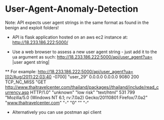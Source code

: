 # User-Agent-Anomaly-Detection

Note: API expects user agent strings in the same format as found in the benign and exploit folders!

* API is flask application hosted on an aws ec2 instance at:
http://18.233.186.222:5000/

* Use a web browser to assess a new user agent string - just add it to the ua argument as such:
http://18.233.186.222:5000/api/user_agent?ua= |user agent string|
  
** For example:
http://18.233.186.222:5000/api/user_agent?ua=[02/Aug/2011:22:03:40 -0700] "user_29" 0.0.0.0 0.0.0.0  9080 200 TCP_NC_MISS "GET http://www.thaitravelcenter.com/thailand/packages//thailand/include/read_currency.asp HTTP/1.0" "unknown"  "low risk" "text/html" 531 799 "Mozilla/5.0 (Windows NT 6.1; rv:7.0a2) Gecko/20110801 Firefox/7.0a2" "www.thaitravelcenter.com" "-" "0" "" "-“
* Alternatively you can use postman api client
